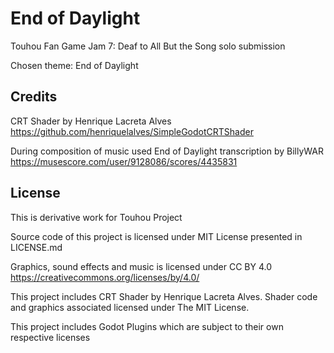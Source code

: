 # End of Daylight

Touhou Fan Game Jam 7: Deaf to All But the Song solo submission

Chosen theme: End of Daylight

## Credits
CRT Shader by Henrique Lacreta Alves https://github.com/henriquelalves/SimpleGodotCRTShader

During composition of music used End of Daylight transcription by BillyWAR https://musescore.com/user/9128086/scores/4435831

## License
This is derivative work for Touhou Project

Source code of this project is licensed under MIT License presented in LICENSE.md

Graphics, sound effects and music is licensed under CC BY 4.0 https://creativecommons.org/licenses/by/4.0/

This project includes CRT Shader by Henrique Lacreta Alves. Shader code and graphics associated licensed under The MIT License.

This project includes Godot Plugins which are subject to their own respective licenses
